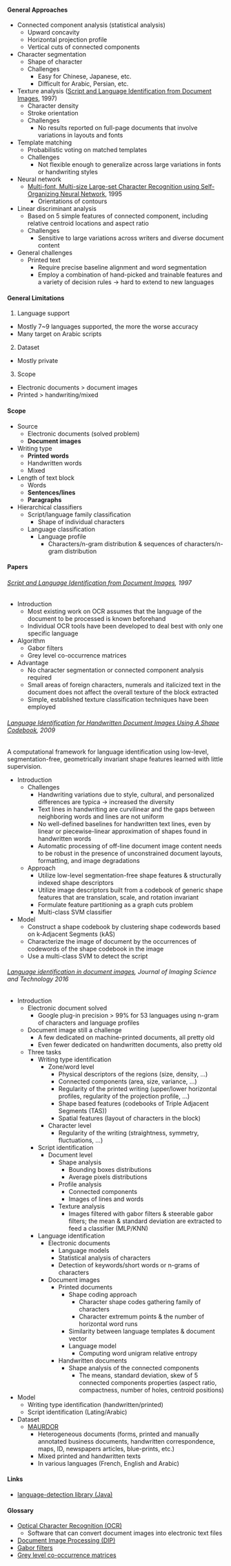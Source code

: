 #### General Approaches

- Connected component analysis (statistical analysis)
  - Upward concavity
  - Horizontal projection profile
  - Vertical cuts of connected components
- Character segmentation
  - Shape of character
  - Challenges
    - Easy for Chinese, Japanese, etc.
    - Difficult for Arabic, Persian, etc.
- Texture analysis ([Script and Language Identification from Document Images](http://www.bmva.org/bmvc/1997/papers/050/), 1997)
  - Character density
  - Stroke orientation
  - Challenges
    - No results reported on full-page documents that involve variations in layouts and fonts
- Template matching
  - Probabilistic voting on matched templates
  - Challenges
    - Not flexible enough to generalize across large variations in fonts or handwriting styles
- Neural network
  - [Multi-font, Multi-size Large-set Character Recognition using Self-Organizing Neural Network](http://ieeexplore.ieee.org/document/598937/), 1995
    - Orientations of contours
- Linear discriminant analysis
  - Based on 5 simple features of connected component, including relative centroid locations and aspect ratio
  - Challenges
    - Sensitive to large variations across writers and diverse document content
- General challenges
  - Printed text
    - Require precise baseline alignment and word segmentation
    - Employ a combination of hand-picked and trainable features and a variety of decision rules -> hard to extend to new languages

#### General Limitations

1. Language support
  - Mostly 7~9 languages supported, the more the worse accuracy
  - Many target on Arabic scripts
2. Dataset
  - Mostly private
3. Scope
  - Electronic documents > document images
  - Printed > handwriting/mixed

#### Scope

- Source
  - Electronic documents (solved problem)
  - __Document images__
- Writing type
  - __Printed words__
  - Handwritten words
  - Mixed
- Length of text block
  - Words
  - __Sentences/lines__
  - __Paragraphs__
- Hierarchical classifiers
  - Script/language family classification
    - Shape of individual characters
  - Language classification
    - Language profile
      - Characters/n-gram distribution & sequences of characters/n-gram distribution

#### Papers

###### [Script and Language Identification from Document Images](http://www.bmva.org/bmvc/1997/papers/050/), 1997

- Introduction
  - Most existing work on OCR assumes that the language of the document to be processed is known beforehand
  - Individual OCR tools have been developed to deal best with only one specific language
- Algorithm
  - Gabor filters
  - Grey level co-occurrence matrices
- Advantage
  - No character segmentation or connected component analysis required
  - Small areas of foreign characters, numerals and italicized text in the document does not affect the overall texture of the block extracted
  - Simple, established texture classification techniques have been employed

###### [Language Identification for Handwritten Document Images Using A Shape Codebook](http://www.umiacs.umd.edu/~zhugy/HandwritingLanguageID_PR2009.pdf), 2009

A computational framework for language identification using low-level, segmentation-free, geometrically invariant shape features learned with little supervision.

- Introduction
  - Challenges
    - Handwriting variations due to style, cultural, and personalized differences are typica -> increased the diversity
    - Text lines in handwriting are curvilinear and the gaps between neighboring words and lines are not uniform
    - No well-defined baselines for handwritten text lines, even by linear or piecewise-linear approximation of shapes found in handwritten words
    - Automatic processing of off-line document image content needs to be robust in the presence of unconstrained document layouts, formatting, and image degradations
  - Approach
    - Utilize low-level segmentation-free shape features & structurally indexed shape descriptors
    - Utilize image descriptors built from a codebook of generic shape features that are translation, scale, and rotation invariant
    - Formulate feature partitioning as a graph cuts problem
    - Multi-class SVM classifier
- Model
  - Construct a shape codebook by clustering shape codewords based on k-Adjacent Segments (kAS)
  - Characterize the image of document by the occurrences of codewords of the shape codebook in the image
  - Use a multi-class SVM to detect the script

###### [Language identification in document images](http://pagesperso.litislab.fr/cchatelain/wp-content/uploads/sites/8/2016/01/Bar15.pdf), Journal of Imaging Science and Technology 2016

- Introduction
  - Electronic document solved
    - Google plug-in precision > 99% for 53 languages using n-gram of characters and language profiles
  - Document image still a challenge
    - A few dedicated on machine-printed documents, all pretty old
    - Even fewer dedicated on handwritten documents, also pretty old
  - Three tasks
    - Writing type identification
      - Zone/word level
        - Physical descriptors of the regions (size, density, ...)
        - Connected components (area, size, variance, ...)
        - Regularity of the printed writing (upper/lower horizontal profiles, regularity of the projection profile, ...)
        - Shape based features (codebooks of Triple Adjacent Segments (TAS))
        - Spatial features (layout of characters in the block)
      - Character level
        - Regularity of the writing (straightness, symmetry, fluctuations, ...)
    - Script identification
      - Document level
        - Shape analysis
          - Bounding boxes distributions
          - Average pixels distributions
        - Profile analysis  
          - Connected components
          - Images of lines and words
        - Texture analysis
          - Images filtered with gabor filters & steerable gabor filters; the mean & standard deviation are extracted to feed a classifier (MLP/KNN)
    - Language identification
      - Electronic documents
        - Language models
        - Statistical analysis of characters
        - Detection of keywords/short words or n-grams of characters
      - Document images
        - Printed documents
          - Shape coding approach
            - Character shape codes gathering family of characters
            - Character extremum points & the number of horizontal word runs
          - Similarity between language templates & document vector
          - Language model
            - Computing word unigram relative entropy
        - Handwritten documents
          - Shape analysis of the connected components
            - The means, standard deviation, skew of 5 connected components properties (aspect ratio, compactness, number of holes, centroid positions)
- Model
  - Writing type identification (handwritten/printed)
  - Script identification (Lating/Arabic)
- Dataset
  - [MAURDOR]()
    - Heterogeneous documents (forms, printed and manually annotated business documents, handwritten correspondence, maps, ID, newspapers articles, blue-prints, etc.)
    - Mixed printed and handwritten texts
    - In various languages (French, English and Arabic)

#### Links

- [language-detection library (Java)](https://code.google.com/archive/p/language-detection/)

#### Glossary

- [Optical Character Recognition (OCR)]()
  - Software that can convert document images into electronic text files
- [Document Image Processing (DIP)]()
- [Gabor filters]()
- [Grey level co-occurrence matrices]()
